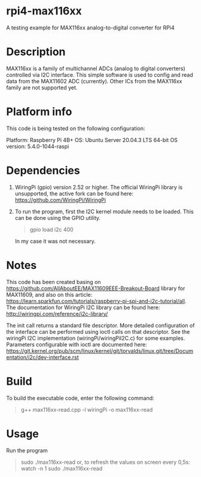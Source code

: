 # rpi4-max116xx
A testing example for MAX116xx analog-to-digital converter for RPi4

# Description

MAX116xx is a family of multichannel ADCs (analog to digital converters) controlled via I2C interface. This simple software is used to config and read data from the MAX11602 ADC (currently). Other ICs from the MAX116xx family are not supported yet.

# Platform info
This code is being tested on the following configuration:

Platform:   Raspberry Pi 4B+
OS:         Ubuntu Server 20.04.3 LTS 64-bit
OS version: 5.4.0-1044-raspi

# Dependencies

1. WiringPi (gpio) version 2.52 or higher. The official WiringPi library is unsupported, the active fork can be found here: https://github.com/WiringPi/WiringPi
2. To run the program, first the I2C kernel module needs to be loaded. This can be done using the GPIO utility.
   > gpio load i2c 400
   
   In my case it was not necessary.

# Notes

This code has been created basing on https://github.com/AllAboutEE/MAX11609EEE-Breakout-Board library for MAX11609, and also on this article: https://learn.sparkfun.com/tutorials/raspberry-pi-spi-and-i2c-tutorial/all.
The documentation for WiringPi I2C library can be found here: http://wiringpi.com/reference/i2c-library/

The init call returns a standard file descriptor. More detailed configuration of the interface can be performed using ioctl calls on that descriptor. See the wiringPi I2C implementation (wiringPi/wiringPiI2C.c) for some examples.
Parameters configurable with ioctl are documented here:
https://git.kernel.org/pub/scm/linux/kernel/git/torvalds/linux.git/tree/Documentation/i2c/dev-interface.rst

# Build

To build the executable code, enter the following command:
> g++ max116xx-read.cpp -l wiringPi -o max116xx-read

# Usage

Run the program
> sudo ./max116xx-read
or, to refresh the values on screen every 0,5s:
> watch -n 1 sudo ./max116xx-read
